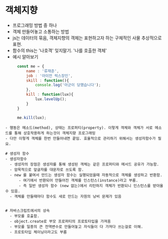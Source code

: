 # 객체지향
  - 프로그래밍 방법 중 하나
  - 객체 만들어놓고 소통하는 방법
  - js는 데이터의 묶음, 객체지향의 객체는 표현하고자 하는 구체적인 사물 추상적으로 표현.
  - 함수의 this는 '나호객' 잊지말기. '나를 호출한 객체'
  - 예시 알아보기
    ```javascript 
      const me = {
          name : '류재준',
          job : '아이언 럭스장인',
          skill : function(){
              console.log('아군이 당했습니다');
          },
          kill : function(lux){
              lux.levelUp();
          }
      }

      me.kill(lux);
  ```
  - 행동은 메소드(method), 상태는 프로퍼티(property). 이렇게 객체와 객체가 서로 메소드를 통해 상호작용하게 하는것이 객체지향 프로그래밍
  - 다만 이렇게 객체를 한번 만들어내면 끝임. 효율적으로 관리하기 위해서는 생성자함수가 필요.

# 생성자 함수
- 생성자함수
    - 생성자의 장점은 생성자를 통해 생성된 객체는 같은 프로퍼티와 메서드 공유가 가능함.
    - 암묵적으로 앞글자를 대문자로 쓰도록 함.
    - new 를 붙여서 만드는 생성자 함수는 실행되었을때 자동적으로 객체를 생성하고 반환함.
        - 여기에서 반환되어 만들어진 객체를 인스턴스(instance)라고 부름.
        - 즉 일반 생성자 함수 (new 없는)에서 리턴하지 객체가 반환되니 인스턴스를 받아올 수 있음.
    - 객체를 만들때마다 함수도 새로 만드는 자원의 낭비 문제가 있음


# 자바스크립트에서의 상속
    - 부모를 호출함.
    - object.create로 부모 프로퍼티의 프로토타입을 가져옴
    - 부모를 일종의 큰 전역변수로 만들어놓고 자식들이 다 가져다 쓰는걸로 이해.
    - 프로토타입 체이닝이라고도 부름
